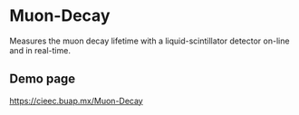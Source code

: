 # Muon-Decay
Measures the muon decay lifetime with a liquid-scintillator detector on-line and in real-time.



## Demo page

https://cieec.buap.mx/Muon-Decay
